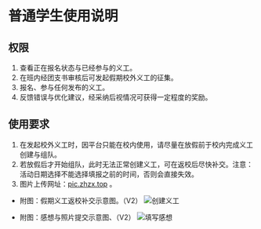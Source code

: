 # 普通学生使用说明

## 权限

1. 查看正在报名状态与已经参与的义工。
2. 在班内经团支书审核后可发起假期校外义工的征集。
3. 报名、参与任何发布的义工。
4. 反馈错误与优化建议，经采纳后视情况可获得一定程度的奖励。

## 使用要求

1. 在发起校外义工时，因平台只能在校内使用，请尽量在放假前于校内完成义工创建与组队。
2. 若放假后才开始组队，此时无法正常创建义工，可在返校后尽快补交。注意：活动日期选择不能选择填报之前的时间，否则会直接失效。
3. 图片上传网址：[pic.zhzx.top](http://pic.zhzx.top) 。

- 附图：假期义工返校补交示意图。（V2）
![创建义工](https://xhfs1.ztytech.com/CA107011/819f7d48084f41b4b79632b94e8c70c9.png)

- 附图：感想与照片提交示意图、（V2）
![填写感想](https://xhfs1.ztytech.com/CA107011/44c194fc0f4541a49f991ad6158b675f.png)
